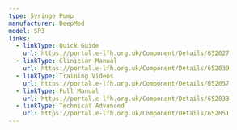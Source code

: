 ```yaml
---
type: Syringe Pump
manufacturer: DeepMed
model: SP3
links:
  - linkType: Quick Guide
    url: https://portal.e-lfh.org.uk/Component/Details/652027
  - linkType: Clinician Manual
    url: https://portal.e-lfh.org.uk/Component/Details/652039
  - linkType: Training Videos
    url: https://portal.e-lfh.org.uk/Component/Details/652057
  - linkType: Full Manual
    url: https://portal.e-lfh.org.uk/Component/Details/652033
  - linkType: Technical Advanced
    url: https://portal.e-lfh.org.uk/Component/Details/652051
---
```

